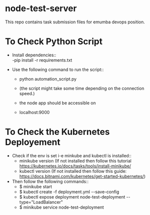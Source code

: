 # node-test-server
This repo contains task submission files for emumba devops position.

# To Check Python Script
* Install dependencies::  
   -pip install -r requirements.txt


* Use the following command to run the script::
    - python automation_script.py 
    - (the script might take some time depending on the connection speed.)
    
    - the node app should be accessible on 
    - localhost:9000

# To Check the Kubernetes Deployement
* Check if the env is set i-e minkube and kubectl is installed::
    - minikube version (If not installed then follow this tutorial https://kubernetes.io/docs/tasks/tools/install-minikube/
    - kubectl version (If not installed then follow this guide: https://docs.bitnami.com/kubernetes/get-started-kubernetes/)
* Then follow the following commands::
    - $ minikube start
    - $ kubectl create -f deployment.yml --save-config
    - $ kubectl expose deployment node-test-deployment --type="LoadBalancer"
    - $ minikube service node-test-deployment
